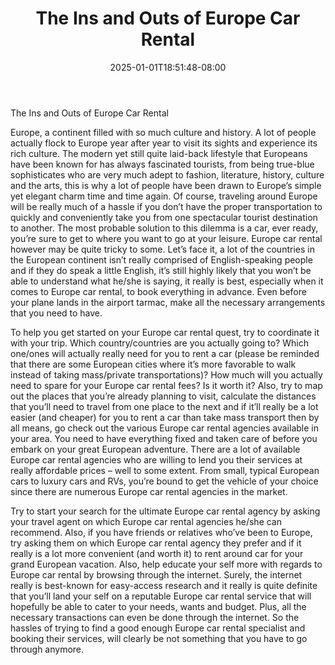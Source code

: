 ﻿---
title: "The Ins and Outs of Europe Car Rental"
date: 2025-01-01T18:51:48-08:00
description: "Car-Rental Tips for Web Success"
featured_image: "/images/Car-Rental.jpg"
tags: ["Car Rental"]
---

The Ins and Outs of Europe Car Rental

Europe, a continent filled with so much culture and history. A lot of people actually flock to Europe year after year to visit its sights and experience its rich culture. The modern yet still quite laid-back lifestyle that Europeans have been known for has always fascinated tourists, from being true-blue sophisticates who are very much adept to fashion, literature, history, culture and the arts, this is why a lot of people have been drawn to Europe’s simple yet elegant charm time and time again. Of course, traveling around Europe will be really much of a hassle if you don’t have the proper transportation to quickly and conveniently take you from one spectacular tourist destination to another. The most probable solution to this dilemma is a car, ever ready, you’re sure to get to where you want to go at your leisure. Europe car rental however may be quite tricky to some. Let’s face it, a lot of the countries in the European continent isn’t really comprised of English-speaking people and if they do speak a little English, it’s still highly likely that you won’t be able to understand what he/she is saying, it really is best, especially when it comes to Europe car rental, to book everything in advance. Even before your plane lands in the airport tarmac, make all the necessary arrangements that you need to have. 

To help you get started on your Europe car rental quest, try to coordinate it with your trip. Which country/countries are you actually going to? Which one/ones will actually really need for you to rent a car (please be reminded that there are some European cities where it’s more favorable to walk instead of taking mass/private transportations)? How much will you actually need to spare for your Europe car rental fees? Is it worth it? Also, try to map out the places that you’re already planning to visit, calculate the distances that you’ll need to travel from one place to the next and if it’ll really be a lot easier (and cheaper) for you to rent a car than take mass transport then by all means, go check out the various Europe car rental agencies available in your area. You need to have everything fixed and taken care of before you embark on your great European adventure.
There are a lot of available Europe car rental agencies who are willing to lend you their services at really affordable prices – well to some extent. From small, typical European cars to luxury cars and RVs, you’re bound to get the vehicle of your choice since there are numerous Europe car rental agencies in the market.

Try to start your search for the ultimate Europe car rental agency by asking your travel agent on which Europe car rental agencies he/she can recommend. Also, if you have friends or relatives who’ve been to Europe, try asking them on which Europe car rental agency they prefer and if it really is a lot more convenient (and worth it) to rent around car for your grand European vacation. Also, help educate your self more with regards to Europe car rental by browsing through the internet. Surely, the internet really is best-known for easy-access research and it really is quite definite that you’ll land your self on a reputable Europe car rental service that will hopefully be able to cater to your needs, wants and budget. Plus, all the necessary transactions can even be done through the internet. So the hassles of trying to find a good enough Europe car rental specialist and booking their services, will clearly be not something that you have to go through anymore.

